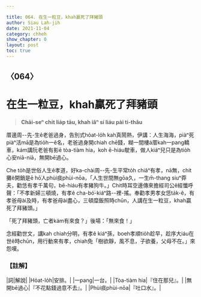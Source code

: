 ```yaml
---

title: 064. 在生一粒豆，khah贏死了拜豬頭
author: Siau Lah-jih
date: 2021-11-04
category: chheh
show_chapter: 0
layout: post
toc: true
---
```

  
## 〈064〉
# 在生一粒豆，khah贏死了拜豬頭
>**Chāi-seⁿ chi̍t lia̍p tāu, khah iâⁿ sí liáu pài ti-thâu**

厝邊周--先-生ê老爸過身，告別式ho̍at-lo̍h kah真鬧熱，伊講：人生海海，piàⁿ死piàⁿ活mā是為tio̍h一ê名，老爸過身開chiah chē錢，糊一間樓á厝kah一pang轎車，kám講阮老爸有影ē tòa-tiàm hia，koh ē-hiáu駛車，做人kiáⁿ兒只是為tio̍h心安niā-niā，無開bē過心。

Che to̍h是世俗人生ê孝道，好ka-chài周--先-生平常to̍h chiâⁿ有孝，nā無，chit攤ê開銷是ē hō͘人phùi痰phùi-nōa，「人生世間無gōa久，一生m̄-thang siuⁿ莽夫，勸恁有孝千萬句，bē-hiáu有孝豬狗牛。」Chit時耳空邊傳來擔經司公ê經懺呼聲：「不孝新婦三頓燒，有孝ê cha-bó͘-kiáⁿ路--裡-搖。奉勸孝男孝女恁ta̍k-ê，有孝爸母ài及時，有孝爸母ài盡心，三頓糜飯照時chūn，人講在生一粒豆，khah贏死了拜豬頭。」

「死了拜豬頭，亡者kám有來食？」後場：「無來食！」

念經勸世文，講kah chiah分明，有孝ê kiáⁿ孫，boeh孝順tio̍h趁早，趁序大iáu在世ê時chūn，用行動來有孝，chiah免「樹欲靜，風不息，子欲養，父母不在。」來怨嘆。



### 【註解】

|詞|解說|
|Ho̍at-lo̍h|安排。|
|一pang|一台。|
|Tòa-tiàm hia|『住在那兒』。|
|無開bē過心|『不花點錢過意不去』。|
|Phùi痰phùi-nōa|『吐口水』。|

